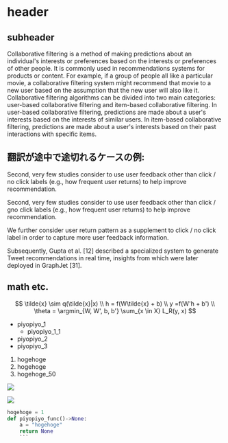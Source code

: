 # header

## subheader

Collaborative filtering is a method of making predictions about an individual's interests or preferences based on the interests or preferences of other people. It is commonly used in recommendations systems for products or content. For example, if a group of people all like a particular movie, a collaborative filtering system might recommend that movie to a new user based on the assumption that the new user will also like it. Collaborative filtering algorithms can be divided into two main categories: user-based collaborative filtering and item-based collaborative filtering. In user-based collaborative filtering, predictions are made about a user's interests based on the interests of similar users. In item-based collaborative filtering, predictions are made about a user's interests based on their past interactions with specific items.

## 翻訳が途中で途切れるケースの例:

Second, very few studies consider to use user feedback other than click / no click labels (e.g., how frequent user returns) to help improve recommendation.

Second, very few studies consider to use user feedback other than click / gno click labels (e.g., how frequent user returns) to help improve recommendation.

We further consider user return pattern as a supplement to click / no click label in order to capture more user feedback information.

Subsequently, Gupta et al. [12] described a specialized system to generate Tweet recommendations in real time, insights from which were later deployed in GraphJet [31].

## math etc.

$$
\tilde{x} \sim q(\tilde{x}|x) \\
h = f(W\tilde{x} + b) \\
y =f(W'h + b') \\
\theta = \argmin_{W, W', b, b'} \sum_{x \in X} L_R(y, x)
$$

- piyopiyo_1
  - piyopiyo_1_1
- piyopiyo_2
- piyopiyo_3

1. hogehoge
2. hogehoge
3. hogehoge_50

![](hogehoge.png)

<img src="hogehoge.png">

````python
hogehoge = 1
def piyopiyo_func()->None:
    a = "hogehoge"
    return None
    ```
````
